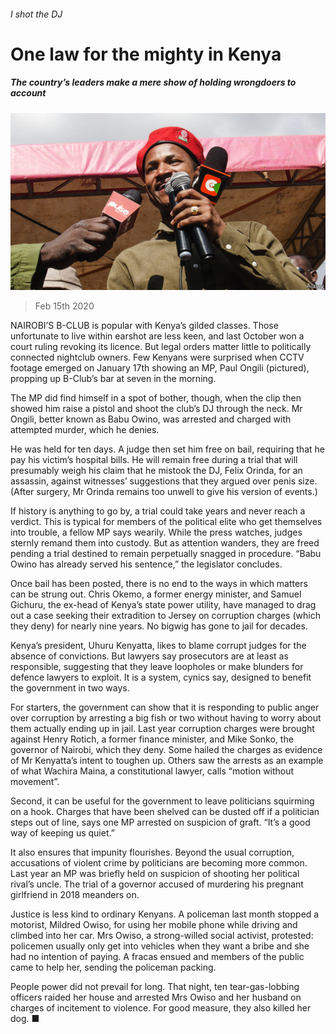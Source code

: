 ###### I shot the DJ

# One law for the mighty in Kenya 

##### The country’s leaders make a mere show of holding wrongdoers to account 

![image](images/20200215_MAP002.jpg) 

> Feb 15th 2020 

NAIROBI’S B-CLUB is popular with Kenya’s gilded classes. Those unfortunate to live within earshot are less keen, and last October won a court ruling revoking its licence. But legal orders matter little to politically connected nightclub owners. Few Kenyans were surprised when CCTV footage emerged on January 17th showing an MP, Paul Ongili (pictured), propping up B-Club’s bar at seven in the morning.

The MP did find himself in a spot of bother, though, when the clip then showed him raise a pistol and shoot the club’s DJ through the neck. Mr Ongili, better known as Babu Owino, was arrested and charged with attempted murder, which he denies.


He was held for ten days. A judge then set him free on bail, requiring that he pay his victim’s hospital bills. He will remain free during a trial that will presumably weigh his claim that he mistook the DJ, Felix Orinda, for an assassin, against witnesses’ suggestions that they argued over penis size. (After surgery, Mr Orinda remains too unwell to give his version of events.)

If history is anything to go by, a trial could take years and never reach a verdict. This is typical for members of the political elite who get themselves into trouble, a fellow MP says wearily. While the press watches, judges sternly remand them into custody. But as attention wanders, they are freed pending a trial destined to remain perpetually snagged in procedure. “Babu Owino has already served his sentence,” the legislator concludes.

Once bail has been posted, there is no end to the ways in which matters can be strung out. Chris Okemo, a former energy minister, and Samuel Gichuru, the ex-head of Kenya’s state power utility, have managed to drag out a case seeking their extradition to Jersey on corruption charges (which they deny) for nearly nine years. No bigwig has gone to jail for decades.

Kenya’s president, Uhuru Kenyatta, likes to blame corrupt judges for the absence of convictions. But lawyers say prosecutors are at least as responsible, suggesting that they leave loopholes or make blunders for defence lawyers to exploit. It is a system, cynics say, designed to benefit the government in two ways.

For starters, the government can show that it is responding to public anger over corruption by arresting a big fish or two without having to worry about them actually ending up in jail. Last year corruption charges were brought against Henry Rotich, a former finance minister, and Mike Sonko, the governor of Nairobi, which they deny. Some hailed the charges as evidence of Mr Kenyatta’s intent to toughen up. Others saw the arrests as an example of what Wachira Maina, a constitutional lawyer, calls “motion without movement”.

Second, it can be useful for the government to leave politicians squirming on a hook. Charges that have been shelved can be dusted off if a politician steps out of line, says one MP arrested on suspicion of graft. “It’s a good way of keeping us quiet.”

It also ensures that impunity flourishes. Beyond the usual corruption, accusations of violent crime by politicians are becoming more common. Last year an MP was briefly held on suspicion of shooting her political rival’s uncle. The trial of a governor accused of murdering his pregnant girlfriend in 2018 meanders on.

Justice is less kind to ordinary Kenyans. A policeman last month stopped a motorist, Mildred Owiso, for using her mobile phone while driving and climbed into her car. Mrs Owiso, a strong-willed social activist, protested: policemen usually only get into vehicles when they want a bribe and she had no intention of paying. A fracas ensued and members of the public came to help her, sending the policeman packing.

People power did not prevail for long. That night, ten tear-gas-lobbing officers raided her house and arrested Mrs Owiso and her husband on charges of incitement to violence. For good measure, they also killed her dog. ■

